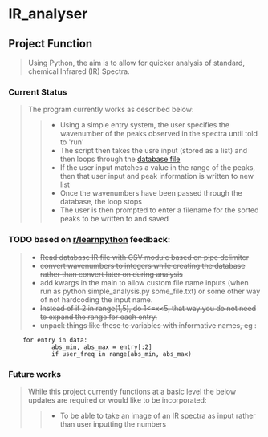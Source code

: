 # IR_analyser

## Project Function
> Using Python, the aim is to allow for quicker analysis of standard, chemical Infrared (IR) Spectra.

### Current Status
> The program currently works as described below:
>>* Using a simple entry system, the user specifies the wavenumber of the peaks observed in the spectra until told to 'run'
>>* The script then takes the usre input (stored as a list) and then loops through the [database file](https://www.sigmaaldrich.com/technical-documents/articles/biology/ir-spectrum-table.html)
>>* If the user input matches a value in the range of the peaks, then that user input and peak information is written to new list
>>* Once the wavenumbers have been passed through the database, the loop stops
>>* The user is then prompted to enter a filename for the sorted peaks to be written to and saved


### TODO based on [r/learnpython](https://www.reddit.com/r/learnpython/comments/a5yriu/anyone_willing_to_help_review_an_beginners_code/) feedback:
>* ~~Read database IR file with CSV module based on pipe delimiter~~
>* ~~convert wavenumbers to integers while creating the database rather than convert later on during analysis~~
>* add kwargs in the main to allow custom file name inputs (when run as python simple_analysis.py some_file.txt) or some other way of not hardcoding the input name.
>* ~~Instead of if 2 in range(1,5), do 1<=x<5, that way you do not need to expand the range for each entry.~~
>* ~~unpack things like these to variables with informative names, eg~~ :

        for entry in data:
                abs_min, abs_max = entry[:2]
                if user_freq in range(abs_min, abs_max)


### Future works
> While this project currently functions at a basic level the below updates are required or would like to be incorporated:
>>* To be able to take an image of an IR spectra as input rather than user inputting the numbers
